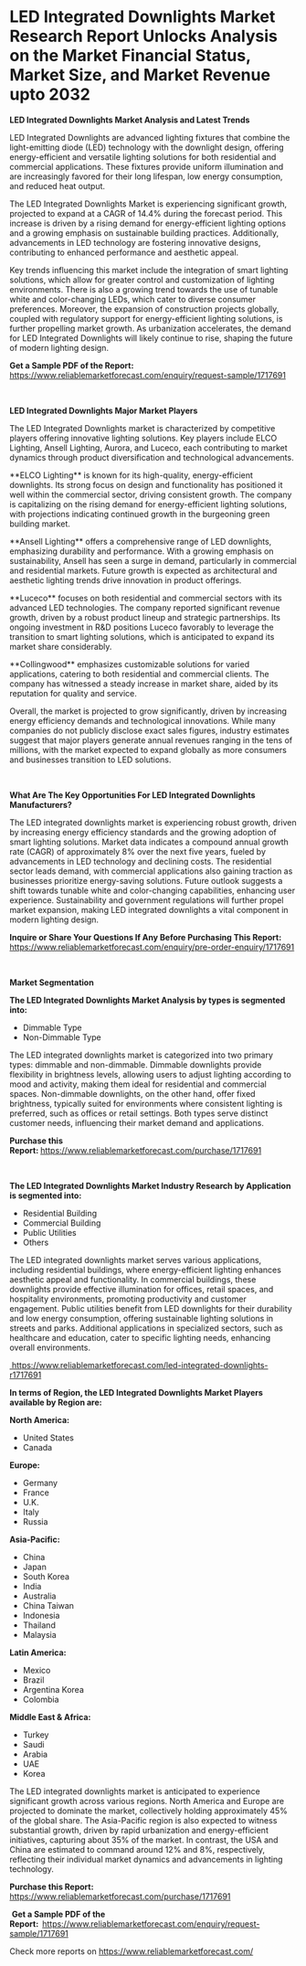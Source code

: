 <p><h1>LED Integrated Downlights Market Research Report Unlocks Analysis on the Market Financial Status, Market Size, and Market Revenue upto 2032</h1></p><p><strong>LED Integrated Downlights Market Analysis and Latest Trends</strong></p>
<p><p>LED Integrated Downlights are advanced lighting fixtures that combine the light-emitting diode (LED) technology with the downlight design, offering energy-efficient and versatile lighting solutions for both residential and commercial applications. These fixtures provide uniform illumination and are increasingly favored for their long lifespan, low energy consumption, and reduced heat output.</p><p>The LED Integrated Downlights Market is experiencing significant growth, projected to expand at a CAGR of 14.4% during the forecast period. This increase is driven by a rising demand for energy-efficient lighting options and a growing emphasis on sustainable building practices. Additionally, advancements in LED technology are fostering innovative designs, contributing to enhanced performance and aesthetic appeal.</p><p>Key trends influencing this market include the integration of smart lighting solutions, which allow for greater control and customization of lighting environments. There is also a growing trend towards the use of tunable white and color-changing LEDs, which cater to diverse consumer preferences. Moreover, the expansion of construction projects globally, coupled with regulatory support for energy-efficient lighting solutions, is further propelling market growth. As urbanization accelerates, the demand for LED Integrated Downlights will likely continue to rise, shaping the future of modern lighting design.</p></p>
<p><strong>Get a Sample PDF of the Report:&nbsp;</strong> <a href="https://www.reliablemarketforecast.com/enquiry/request-sample/1717691?utm_campaign=2950&utm_medium=2&utm_source=Github&utm_content=ia&utm_term=07042025&utm_id=led-integrated-downlights">https://www.reliablemarketforecast.com/enquiry/request-sample/1717691</a></p>
<p>&nbsp;</p>
<p><strong>LED Integrated Downlights Major Market Players</strong></p>
<p><p>The LED Integrated Downlights market is characterized by competitive players offering innovative lighting solutions. Key players include ELCO Lighting, Ansell Lighting, Aurora, and Luceco, each contributing to market dynamics through product diversification and technological advancements.</p><p>**ELCO Lighting** is known for its high-quality, energy-efficient downlights. Its strong focus on design and functionality has positioned it well within the commercial sector, driving consistent growth. The company is capitalizing on the rising demand for energy-efficient lighting solutions, with projections indicating continued growth in the burgeoning green building market.</p><p>**Ansell Lighting** offers a comprehensive range of LED downlights, emphasizing durability and performance. With a growing emphasis on sustainability, Ansell has seen a surge in demand, particularly in commercial and residential markets. Future growth is expected as architectural and aesthetic lighting trends drive innovation in product offerings.</p><p>**Luceco** focuses on both residential and commercial sectors with its advanced LED technologies. The company reported significant revenue growth, driven by a robust product lineup and strategic partnerships. Its ongoing investment in R&D positions Luceco favorably to leverage the transition to smart lighting solutions, which is anticipated to expand its market share considerably.</p><p>**Collingwood** emphasizes customizable solutions for varied applications, catering to both residential and commercial clients. The company has witnessed a steady increase in market share, aided by its reputation for quality and service.</p><p>Overall, the market is projected to grow significantly, driven by increasing energy efficiency demands and technological innovations. While many companies do not publicly disclose exact sales figures, industry estimates suggest that major players generate annual revenues ranging in the tens of millions, with the market expected to expand globally as more consumers and businesses transition to LED solutions.</p></p>
<p>&nbsp;</p>
<p><strong>What Are The Key Opportunities For LED Integrated Downlights Manufacturers?</strong></p>
<p><p>The LED integrated downlights market is experiencing robust growth, driven by increasing energy efficiency standards and the growing adoption of smart lighting solutions. Market data indicates a compound annual growth rate (CAGR) of approximately 8% over the next five years, fueled by advancements in LED technology and declining costs. The residential sector leads demand, with commercial applications also gaining traction as businesses prioritize energy-saving solutions. Future outlook suggests a shift towards tunable white and color-changing capabilities, enhancing user experience. Sustainability and government regulations will further propel market expansion, making LED integrated downlights a vital component in modern lighting design.</p></p>
<p><strong>Inquire or Share Your Questions If Any Before Purchasing This Report:</strong> <a href="https://www.reliablemarketforecast.com/enquiry/pre-order-enquiry/1717691?utm_campaign=2950&utm_medium=2&utm_source=Github&utm_content=ia&utm_term=07042025&utm_id=led-integrated-downlights">https://www.reliablemarketforecast.com/enquiry/pre-order-enquiry/1717691</a></p>
<p>&nbsp;</p>
<p><strong>Market Segmentation</strong></p>
<p><strong>The LED Integrated Downlights Market Analysis by types is segmented into:</strong></p>
<p><ul><li>Dimmable Type</li><li>Non-Dimmable Type</li></ul></p>
<p><p>The LED integrated downlights market is categorized into two primary types: dimmable and non-dimmable. Dimmable downlights provide flexibility in brightness levels, allowing users to adjust lighting according to mood and activity, making them ideal for residential and commercial spaces. Non-dimmable downlights, on the other hand, offer fixed brightness, typically suited for environments where consistent lighting is preferred, such as offices or retail settings. Both types serve distinct customer needs, influencing their market demand and applications.</p></p>
<p><strong>Purchase this Report:&nbsp;</strong><a href="https://www.reliablemarketforecast.com/purchase/1717691?utm_campaign=2950&utm_medium=2&utm_source=Github&utm_content=ia&utm_term=07042025&utm_id=led-integrated-downlights">https://www.reliablemarketforecast.com/purchase/1717691</a></p>
<p>&nbsp;</p>
<p><strong>The LED Integrated Downlights Market Industry Research by Application is segmented into:</strong></p>
<p><ul><li>Residential Building</li><li>Commercial Building</li><li>Public Utilities</li><li>Others</li></ul></p>
<p><p>The LED integrated downlights market serves various applications, including residential buildings, where energy-efficient lighting enhances aesthetic appeal and functionality. In commercial buildings, these downlights provide effective illumination for offices, retail spaces, and hospitality environments, promoting productivity and customer engagement. Public utilities benefit from LED downlights for their durability and low energy consumption, offering sustainable lighting solutions in streets and parks. Additional applications in specialized sectors, such as healthcare and education, cater to specific lighting needs, enhancing overall environments.</p></p>
<p><a href="https://www.reliablemarketforecast.com/led-integrated-downlights-r1717691?utm_campaign=2950&utm_medium=2&utm_source=Github&utm_content=ia&utm_term=07042025&utm_id=led-integrated-downlights">&nbsp;https://www.reliablemarketforecast.com/led-integrated-downlights-r1717691</a></p>
<p><strong>In terms of Region, the LED Integrated Downlights Market Players available by Region are:</strong></p>
<p>
    <p> <strong> North America: </strong>
        <ul>
            <li>United States</li>
            <li>Canada</li>
        </ul>
        </p> 
    <p> <strong> Europe: </strong>
        <ul>
            <li>Germany</li>
            <li>France</li>
            <li>U.K.</li>
            <li>Italy</li>
            <li>Russia</li>
        </ul>
        </p> 
    <p> <strong> Asia-Pacific: </strong>
        <ul>
            <li>China</li>
            <li>Japan</li>
            <li>South Korea</li>
            <li>India</li>
            <li>Australia</li>
            <li>China Taiwan</li>
            <li>Indonesia</li>
            <li>Thailand</li>
            <li>Malaysia</li>
        </ul>
        </p> 
    <p> <strong> Latin America: </strong>
        <ul>
            <li>Mexico</li>
            <li>Brazil</li>
            <li>Argentina Korea</li>
            <li>Colombia</li>
        </ul>
        </p> 
    <p> <strong> Middle East & Africa: </strong>
        <ul>
            <li>Turkey</li>
            <li>Saudi</li>
            <li>Arabia</li>
            <li>UAE</li>
            <li>Korea</li>
        </ul>
    </p>
    </p>
<p><p>The LED integrated downlights market is anticipated to experience significant growth across various regions. North America and Europe are projected to dominate the market, collectively holding approximately 45% of the global share. The Asia-Pacific region is also expected to witness substantial growth, driven by rapid urbanization and energy-efficient initiatives, capturing about 35% of the market. In contrast, the USA and China are estimated to command around 12% and 8%, respectively, reflecting their individual market dynamics and advancements in lighting technology.</p></p>
<p><strong>Purchase this Report: </strong><a href="https://www.reliablemarketforecast.com/purchase/1717691?utm_campaign=2950&utm_medium=2&utm_source=Github&utm_content=ia&utm_term=07042025&utm_id=led-integrated-downlights">https://www.reliablemarketforecast.com/purchase/1717691</a></p>
<p>&nbsp;<strong>Get a Sample PDF of the Report:&nbsp;&nbsp;</strong><a href="https://www.reliablemarketforecast.com/enquiry/request-sample/1717691?utm_campaign=2950&utm_medium=2&utm_source=Github&utm_content=ia&utm_term=07042025&utm_id=led-integrated-downlights">https://www.reliablemarketforecast.com/enquiry/request-sample/1717691</a></p>
<p><strong></strong></p>
<p>Check more reports on <a href="https://www.reliablemarketforecast.com/?utm_campaign=2950&utm_medium=2&utm_source=Github&utm_content=ia&utm_term=07042025&utm_id=led-integrated-downlights">https://www.reliablemarketforecast.com/</a></p>